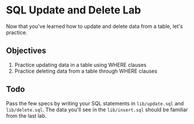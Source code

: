 

# SQL Update and Delete Lab

Now that you've learned how to update and delete data from a table, let's practice.

## Objectives

1. Practice updating data in a table using WHERE clauses
2. Practice deleting data from a table through WHERE clauses

## Todo

Pass the few specs by writing your SQL statements in `lib/update.sql` and `lib/delete.sql`. The data you'll see in the `lib/insert.sql` should be familiar from the last lab.
